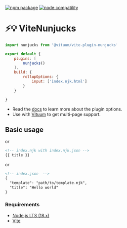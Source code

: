 <a href="https://npmjs.com/package/@vituum/vite-plugin-nunjucks"><img src="https://img.shields.io/npm/v/@vituum/vite-plugin-nunjucks.svg" alt="npm package"></a>
<a href="https://nodejs.org/en/about/releases/"><img src="https://img.shields.io/node/v/@vituum/vite-plugin-nunjucks.svg" alt="node compatility"></a>

# ⚡💡️ ViteNunjucks

```js
import nunjucks from '@vituum/vite-plugin-nunjucks'

export default {
    plugins: [
        nunjucks()
    ],
    build: {
        rollupOptions: {
            input: ['index.njk.html']
        }
    }

}
```

* Read the [docs](https://vituum.dev/plugins/nunjucks.html) to learn more about the plugin options.
* Use with [Vituum](https://vituum.dev) to get multi-page support.

## Basic usage

or
```html
<!-- index.njk with index.njk.json -->
{{ title }}
```
or
```html
<!-- index.json  -->
{
  "template": "path/to/template.njk",
  "title": "Hello world"
}
```

### Requirements

- [Node.js LTS (18.x)](https://nodejs.org/en/download/)
- [Vite](https://vitejs.dev/)
